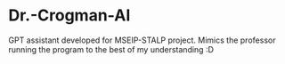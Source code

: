 # Dr.-Crogman-AI
GPT assistant developed for MSEIP-STALP project. Mimics the professor running the program to the best of my understanding :D
